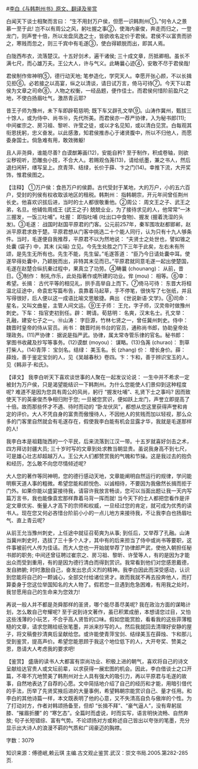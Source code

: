 #[李白《与韩荆州书》原文、翻译及鉴赏](https://www.vrrw.net/wx/14089.html)

白闻天下谈士相聚而言曰： “生不用封万户侯，但愿一识韩荆州①。”何令人之景慕一至于此! 岂不以有周公之风，躬吐握之事②，使海内豪俊，奔走而归之，一登龙门，则声誉十倍，所以龙盘凤逸之士，皆欲收名定价于君侯。君侯不以富贵而骄之，寒贱而忽之，则三千宾中有毛遂③，使白得颖脱而出，即其人焉。

白陇西布衣，流落楚汉。十五好剑术，遍干诸侯; 三十成文章，历抵卿相。虽长不满七尺，而心雄万夫。王公大人，许与气义。此畴曩心迹④，安敢不尽于君侯哉!

君侯制作侔神明⑤，德行动天地; 笔参造化，学究天人。幸愿开张心颜，不以长揖见拒⑥。必若接之以高宴，纵之以清谈，请日试万言，倚马可待⑦。今天下以君侯为文章之司命⑧，人物之权衡，一经品题，便作佳士。而君侯何惜阶前盈尺之地，不使白扬眉吐气，激昂青云耶?

昔王子师为豫州，未下车即辟荀慈明; 既下车又辟孔文举⑨。山涛作冀州，甄拔三十馀人，或为侍中、尚书⑩，先代所美。而君侯亦一荐严协律，入为秘书郎(11); 中间崔宗之、房习祖、黎听、许莹之徒，或以才名见知，或以清白见赏。白每观其衔恩抚躬，忠义奋发。以此感激，知君侯推赤心于诸贤腹中，所以不归他人，而愿委身国士。倘急难有用，敢效微躯!

且人非尧舜，谁能尽善? 白谟猷筹画(12)，安能自矜? 至于制作，积成卷轴，则欲尘秽视听，恐雕虫小技，不合大人。若赐观刍荛(13)，请给纸墨，兼之书人，然后退扫闲轩，缮写呈上。庶青萍、结绿，长价于薛、卞之门(14)。幸推下流，大开奖饰，惟君侯图之。



【注释】 ①万户侯：食邑万户的侯爵。古代受封于某地，大的万户，小的五六百户，受封的列侯有权收取该地区的租税。韩荆州： 指韩朝宗，开元年间曾任荆州长史。他喜欢识拔后进，当时的士人都很敬重他。②周公： 周文王之子、武王之弟，名旦。他辅佐周成王 (武王之子) 兢兢业业，为了接待求见的人，他常常“一沐三握发，一饭三吐哺”。吐握： 即指吐哺 (吐出口中食物)、握发 (握着洗湿的头发)。③毛遂： 战国时赵国平原君的门客。公元前257年，秦军围攻赵都邯郸，赵派平原君求救于楚。平原君想从门客中挑选二十个能人同行，认为只有十九人够条件。当时，毛遂便自我推荐，平原君不以为然地说： “夫贤士之处世也，譬如锥之处囊 (袋子) 中，其末 (尖端) 立见。今先生处胜之门下三年于此矣，左右未有所颂，是先生无所有也。先生不能，先生留。”毛遂答道： “臣乃今日请处囊中耳。使遂早得处囊中，乃颖脱而出，非特其末见而已。”平原君就同意毛遂一起出使楚国，毛遂在赵楚合纵抗秦过程中，果真立了功劳。④畴曩 (chounang)： 从前，昔日。⑤制作： 制礼作乐，此处指著作或所建的功业。侔 (mou)： 相等。⑥幸： 希望。长揖： 古代平等的相见礼，拱手高举自上而下。⑦倚马可待： 东晋大将桓温北征途中，命袁宏写篇布告，袁靠着马起草，手不停笔，很快写了七张纸，并且写得很好，后人便以这一成语比喻文思敏捷。典出 《世说新语·文学》。⑧司命： 星名，又叫文曲星，主管人间文运。⑨王子师： 王允，字子师，汉灵帝时做豫州刺史。下车： 指官吏初到任。辟： 聘请。荀慈明： 名爽，汉末名士。孔文举： 孔融，建安七子之一。⑩山涛： 字巨源，竹林七贤之一，曾任冀州刺史。侍中： 魏晋时皇帝的侍从官员。尚书： 魏晋时尚书台的官员，通称尚书郎，协助皇帝处理政务。(11)严协律： 据说是指严武。协律，属太常寺管乐律的官名。秘书郎： 掌图书收藏及抄写等事务。(12)谟猷 (moyou)： 谋略。(13)刍荛 (churao)： 割草打柴人。(14)青萍： 宝剑名。结绿： 美玉名。长 (zhang) 价： 增长身价。薛： 薛烛，善于鉴定宝剑的人，见《吴越春秋》卷四。卞：卞和，善于辨识宝玉的人。见《韩非子·和氏》。

【译文】 我李白听天下喜欢谈世事的人聚在一起发议论说： 一生中并不希求一定被封为万户侯，只是渴望能结识一下韩荆州。为什么您能使人们景仰到这种程度呢? 难道不是因为您具有周公的风尚，躬行 “握发吐哺”、礼贤下士之事吗? 因而致使天下的英豪俊杰争相归附于您; 一旦被您赏识，便如跃上龙门，声誉立即提高了十倍。故而那些怀才不遇、待时而动的 “卧龙伏凤”，都想从您这里获得声誉和肯定的评价。大人不凭自身的富贵而傲慢待人，不因他人的贫贱而加以轻视，那么众多的门客里自然就会有毛遂存在，假使我李白能有机会显露才华，我就是毛遂那样的人!

我李白本是祖籍陇西的一个平民，后来流落到江汉一带。十五岁就喜好剑击之术，四方拜访封疆大员; 三十岁时写的文章到处求教当朝显贵。虽说我身高不到七尺，可是雄心壮志却超越万人。王公大人们都赞赏我的气魄和节操。这是我过去的抱负和经历，怎么敢不向您尽情倾述呢?

大人您的著作等同神明，您的德行感动天地，文章能阐明自然运行的规律，学问能明察天道人事的粗微。希望您能和颜悦色、以诚相待，不要因为我傲然长揖而拒于门外。如果你能以盛宴接待我，请容许我放言畅谈，您可以当面出题让我一天内写篇万言书，我也能像袁宏那样靠着马背一挥而就! 当今天下的士人都把您看作是评定文章优劣、衡量人才高下的宗师和权威，一旦经过您的肯定，就可成为优秀的读书人。现在您又何必吝惜台阶前小小的一点儿地方来接待我，不让我李白也扬眉吐气、直上青云呢?

从前王允当豫州刺史，上任途中就征召荀爽为从事; 到任后，又举荐了孔融。山涛当冀州刺史时，选拔了三十多个人才，其中有的后来担当了侍中或尚书等要职，这件事被前代人传为佳话。而大人您也一开始就举荐了协律郎严武，使他入朝担任秘书郎的职务; 中间还曾征聘过崔宗之、房习祖、黎昕、许莹等人，有的是因为才能出众而受到重用，有的是因为德行清白而得到赏识。我常看到他们对您感恩戴德，发自肺腑; 时时激励自己，奋发出忠贞义烈的精神。我李白因此而深受感动，认识到您能将自己的一颗诚心，全部交付给诸位贤才。故而我就不再去投奔他人，而打算委身于您这位举国知名的大人物了。假若您一旦遇到危急困难，有用我之处时，我甘愿用自己的生命来为您效力!

再说一般人并不都是尧舜那样的圣贤，哪个能尽善尽美呢? 我在政治方面的谋略计划，怎么敢自己夸耀呢? 至于说到诗文著作，虽已积累成册，本想请您过目，又怕这些浅薄的小玩艺，不合乎高人贤哲的口味。假如您能赏脸，看看我的这些菲薄粗糙的文章，请求您赐给纸张笔墨，并派来抄写的人。然后我就回去清理好安静的屋子，将文稿誊抄清爽后呈献给您。或许能使青萍宝剑、结绿美玉在薛烛、卞和那儿受到鉴赏，提高声价。希望您能恩顾于我这个地位低下的人，大开夸奖、赞美之恩，恳请大人考虑我的要求吧!

【鉴赏】 盛唐的读书人大都富有崇尚功业、积极上进的朝气，喜欢将自己的诗文呈献给达官贵人或文坛前辈，以求获得一展宏图的机会。因此，李白借谈士之口开篇，不卑不亢地赞美了韩荆州对士人具有强大的吸引力，再以平原君与毛遂的故事，自然地表达了自荐的心愿。文中简括地介绍了自己的经历和才能，用暗引借代的手法，历举了先贤奖掖后进的大量事例，希望韩朝宗能赏识自己、量才任用。和李白的其他诗篇一样，本文既表明了他的心意，又不失清高自负与傲岸的个性。为了打动对方，作者对韩颂扬备至，但却 “长揖不拜”、“豪气逼人”，没有卑躬屈膝、“摧眉折腰” 的 “寒乞态”。全篇时而虚说，时而实写，语言明快流畅、自然奔放; 句子长短错综、富有气势。不论颂扬对方或称述自己皆出以夸张的笔墨，充分显示出大诗人的浪漫不羁的气质和广阔豪迈的胸襟。

字数：3079

知识来源：傅德岷,赖云琪 主编.古文观止鉴赏.武汉：崇文书局.2005.第282-285页.

